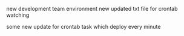 new development team environment
new updated txt file for crontab watching

some new update for crontab task which deploy every minute 
